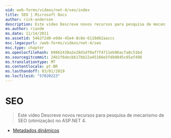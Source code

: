 ```yaml
---
uid: web-forms/videos/net-4/seo/index
title: SEO | Microsoft Docs
author: rick-anderson
description: Este vídeo Descreve novos recursos para pesquisa de mecanismo de SEO (otimização) no ASP.NET 4.
ms.author: riande
ms.date: 11/14/2011
ms.assetid: 5462f2d0-e9de-45e4-8c8e-6110d62aaccc
msc.legacyurl: /web-forms/videos/net-4/seo
msc.type: chapter
ms.openlocfilehash: 69862430a2e28d1df0af7f4711eb96acfa8c51bd
ms.sourcegitcommit: 24b1f6decbb17bb22a45166e5fdb0845c65af498
ms.translationtype: MT
ms.contentlocale: pt-BR
ms.lasthandoff: 03/01/2019
ms.locfileid: "57020223"
---
```

<a name="seo"></a>SEO
====================
> Este vídeo Descreve novos recursos para pesquisa de mecanismo de SEO (otimização) no ASP.NET 4.


- [Metadados dinâmicos](aspnet-4-quick-hit-dynamic-metadata.md)
